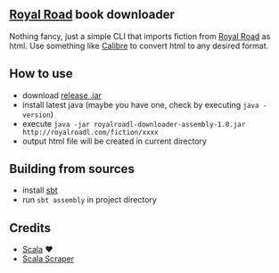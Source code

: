 [Royal Road](http://royalroadl.com/) book downloader
---

Nothing fancy, just a simple CLI that imports fiction from  [Royal Road](http://royalroadl.com/)
as html. Use something like [Calibre](http://calibre-ebook.com/) to convert html to any desired format.


How to use
---

* download [release .jar](https://github.com/Aivean/royalroadl-downloader/releases/download/1.0/royalroadl-downloader-assembly-1.0.jar)
* install latest java (maybe you have one, check by executing `java -version`)
* execute `java -jar royalroadl-downloader-assembly-1.0.jar http://royalroadl.com/fiction/xxxx`
* output html file will be created in current directory


Building from sources
---

* install [sbt](http://www.scala-sbt.org/)
* run `sbt assembly` in project directory


Credits
---

* [Scala](http://www.scala-lang.org/) ❤️
* [Scala Scraper](https://github.com/ruippeixotog/scala-scraper) 
